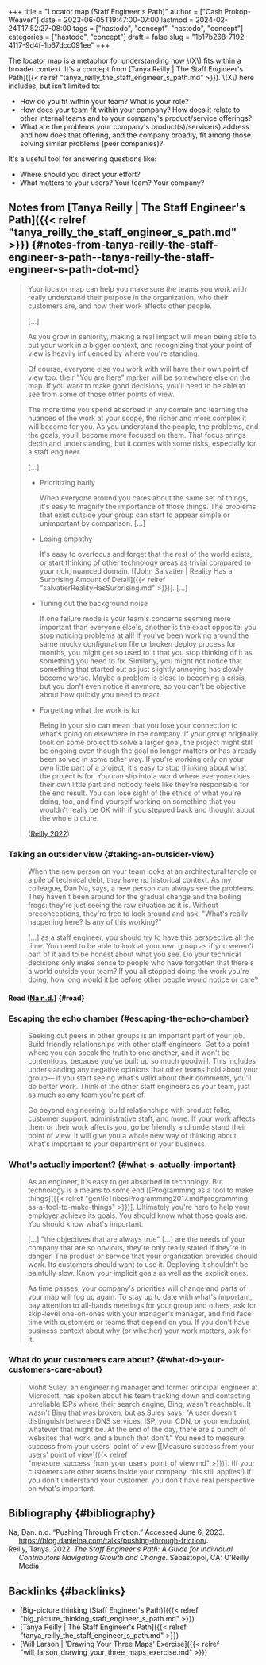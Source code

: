 +++
title = "Locator map (Staff Engineer's Path)"
author = ["Cash Prokop-Weaver"]
date = 2023-06-05T19:47:00-07:00
lastmod = 2024-02-24T17:52:27-08:00
tags = ["hastodo", "concept", "hastodo", "concept"]
categories = ["hastodo", "concept"]
draft = false
slug = "1b17b268-7192-4117-9d4f-1b67dcc091ee"
+++

The locator map is a metaphor for understanding how \\(X\\) fits within a broader context. It's a concept from [Tanya Reilly | The Staff Engineer's Path]({{< relref "tanya_reilly_the_staff_engineer_s_path.md" >}}). \\(X\\) here includes, but isn't limited to:

-   How do you fit within your team? What is your role?
-   How does your team fit within your company? How does it relate to other internal teams and to your company's product/service offerings?
-   What are the problems your company's product(s)/service(s) address and how does that offering, and the company broadly, fit among those solving similar problems (peer companies)?

It's a useful tool for answering questions like:

-   Where should you direct your effort?
-   What matters to your users? Your team? Your company?


## Notes from [Tanya Reilly | The Staff Engineer's Path]({{< relref "tanya_reilly_the_staff_engineer_s_path.md" >}}) {#notes-from-tanya-reilly-the-staff-engineer-s-path--tanya-reilly-the-staff-engineer-s-path-dot-md}

> Your locator map can help you make sure the teams you work with really understand their purpose in the organization, who their customers are, and how their work affects other people.
>
> [...]
>
> As you grow in seniority, making a real impact will mean being able to put your work in a bigger context, and recognizing that your point of view is heavily influenced by where you're standing.
>
> Of course, everyone else you work with will have their own point of view too: their "You are here" marker will be somewhere else on the map. If you want to make good decisions, you'll need to be able to see from some of those other points of view.
>
> The more time you spend absorbed in any domain and learning the nuances of the work at your scope, the richer and more complex it will become for you. As you understand the people, the problems, and the goals, you'll become more focused on them. That focus brings depth and understanding, but it comes with some risks, especially for a staff engineer.
>
> [...]
>
> -   Prioritizing badly
>
>     When everyone around you cares about the same set of things, it's easy to magnify the importance of those things. The problems that exist outside your group can start to appear simple or unimportant by comparison. [...]
>
> -   Losing empathy
>
>     It's easy to overfocus and forget that the rest of the world exists, or start thinking of other technology areas as trivial compared to your rich, nuanced domain. [[John Salvatier | Reality Has a Surprising Amount of Detail]({{< relref "salvatierRealityHasSurprising.md" >}})]. [...]
>
> -   Tuning out the background noise
>
>     If one failure mode is your team's concerns seeming more important than everyone else's, another is the exact opposite: you stop noticing problems at all! If you've been working around the same mucky configuration file or broken deploy process for months, you might get so used to it that you stop thinking of it as something you need to fix. Similarly, you might not notice that something that started out as just slightly annoying has slowly become worse. Maybe a problem is close to becoming a crisis, but you don't even notice it anymore, so you can't be objective about how quickly you need to react.
>
> -   Forgetting what the work is for
>
>     Being in your silo can mean that you lose your connection to what's going on elsewhere in the company. If your group originally took on some project to solve a larger goal, the project might still be ongoing even though the goal no longer matters or has already been solved in some other way. If you're working only on your own little part of a project, it's easy to stop thinking about what the project is for. You can slip into a world where everyone does their own little part and nobody feels like they're responsible for the end result. You can lose sight of the ethics of what you're doing, too, and find yourself working on something that you wouldn't really be OK with if you stepped back and thought about the whole picture.
>
> (<a href="#citeproc_bib_item_2">Reilly 2022</a>)


### Taking an outsider view {#taking-an-outsider-view}

> When the new person on your team looks at an architectural tangle or a pile of technical debt, they have no historical context. As my colleague, Dan Na, says, a new person can always see the problems. They haven't been around for the gradual change and the boiling frogs: they're just seeing the raw situation as it is. Without preconceptions, they're free to look around and ask, "What's really happening here? Is any of this working?"
>
> [...] as a staff engineer, you should try to have this perspective all the time. You need to be able to look at your own group as if you weren't part of it and to be honest about what you see. Do your technical decisions only make sense to people who have forgotten that there's a world outside your team? If you all stopped doing the work you're doing, how long would it be before other people would notice or care?


#### Read (<a href="#citeproc_bib_item_1">Na n.d.</a>) {#read}


### Escaping the echo chamber {#escaping-the-echo-chamber}

> Seeking out peers in other groups is an important part of your job. Build friendly relationships with other staff engineers. Get to a point where you can speak the truth to one another, and it won't be contentious, because you've built up so much goodwill. This includes understanding any negative opinions that other teams hold about your group— if you start seeing what's valid about their comments, you'll do better work. Think of the other staff engineers as your team, just as much as any team you're part of.
>
> Go beyond engineering: build relationships with product folks, customer support, administrative staff, and more. If your work affects them or their work affects you, go be friendly and understand their point of view. It will give you a whole new way of thinking about what's important to your department or your business.


### What's actually important? {#what-s-actually-important}

> As an engineer, it's easy to get absorbed in technology. But technology is a means to some end [[Programming as a tool to make things]({{< relref "gentleTribesProgramming2017.md#programming-as-a-tool-to-make-things" >}})]. Ultimately you're here to help your employer achieve its goals. You should know what those goals are. You should know what's important.
>
> [...] "the objectives that are always true" [...] are the needs of your company that are so obvious, they're only really stated if they're in danger. The product or service that your organization provides should work. Its customers should want to use it. Deploying it shouldn't be painfully slow. Know your implicit goals as well as the explicit ones.
>
> As time passes, your company's priorities will change and parts of your map will fog up again. To stay up to date with what's important, pay attention to all-hands meetings for your group and others, ask for skip-level one-on-ones with your manager's manager, and find face time with customers or teams that depend on you. If you don't have business context about why (or whether) your work matters, ask for it.


### What do your customers care about? {#what-do-your-customers-care-about}

> Mohit Suley, an engineering manager and former principal engineer at Microsoft, has spoken about his team tracking down and contacting unreliable ISPs where their search engine, Bing, wasn't reachable. It wasn't Bing that was broken, but as Suley says, "A user doesn't distinguish between DNS services, ISP, your CDN, or your endpoint, whatever that might be. At the end of the day, there are a bunch of websites that work, and a bunch that don't." You need to measure success from your users' point of view [[Measure success from your users' point of view]({{< relref "measure_success_from_your_users_point_of_view.md" >}})]. (If your customers are other teams inside your company, this still applies!) If you don't understand your customer, you don't have real perspective on what's important.


## Bibliography {#bibliography}

<style>.csl-entry{text-indent: -1.5em; margin-left: 1.5em;}</style><div class="csl-bib-body">
  <div class="csl-entry"><a id="citeproc_bib_item_1"></a>Na, Dan. n.d. “Pushing Through Friction.” Accessed June 6, 2023. <a href="https://blog.danielna.com/talks/pushing-through-friction/">https://blog.danielna.com/talks/pushing-through-friction/</a>.</div>
  <div class="csl-entry"><a id="citeproc_bib_item_2"></a>Reilly, Tanya. 2022. <i>The Staff Engineer’s Path: A Guide for Individual Contributors Navigating Growth and Change</i>. Sebastopol, CA: O’Reilly Media.</div>
</div>


## Backlinks {#backlinks}

-   [Big-picture thinking (Staff Engineer's Path)]({{< relref "big_picture_thinking_staff_engineer_s_path.md" >}})
-   [Tanya Reilly | The Staff Engineer's Path]({{< relref "tanya_reilly_the_staff_engineer_s_path.md" >}})
-   [Will Larson | 'Drawing Your Three Maps' Exercise]({{< relref "will_larson_drawing_your_three_maps_exercise.md" >}})
